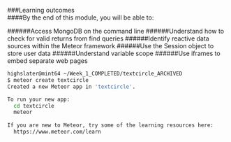 ###Learning outcomes  
####By the end of this module, you will be able to:

######Access MongoDB on the command line
######Understand how to check for valid returns from find queries
######Identify reactive data sources within the Meteor framework
######Use the Session object to store user data
######Understand variable scope
######Use iframes to embed separate web pages


```Bash  
highslater@mint64 ~/Week_1_COMPLETED/textcircle_ARCHIVED  
$ meteor create textcircle
Created a new Meteor app in 'textcircle'.     

To run your new app:                          
  cd textcircle                               
  meteor                                      
                                              
If you are new to Meteor, try some of the learning resources here:
  https://www.meteor.com/learn     

```